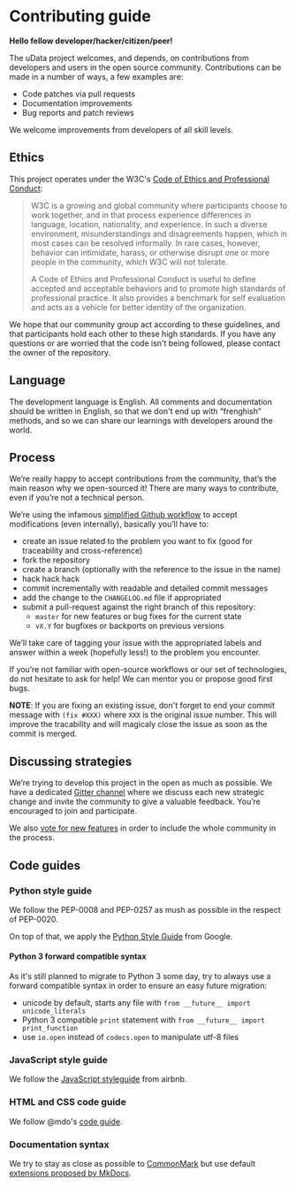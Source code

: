 # Contributing guide

**Hello fellow developer/hacker/citizen/peer!**

The uData project welcomes, and depends, on contributions from developers and users in the open source community. Contributions can be made in a number of ways, a few examples are:

* Code patches via pull requests
* Documentation improvements
* Bug reports and patch reviews

We welcome improvements from developers of all skill levels.

## Ethics

This project operates under the W3C's
[Code of Ethics and Professional Conduct][code-ethics]:

> W3C is a growing and global community where participants choose to work
> together, and in that process experience differences in language, location,
> nationality, and experience. In such a diverse environment, misunderstandings
> and disagreements happen, which in most cases can be resolved informally. In
> rare cases, however, behavior can intimidate, harass, or otherwise disrupt one
> or more people in the community, which W3C will not tolerate.
>
> A Code of Ethics and Professional Conduct is useful to define accepted and
> acceptable behaviors and to promote high standards of professional
> practice. It also provides a benchmark for self evaluation and acts as a
> vehicle for better identity of the organization.

We hope that our community group act according to these guidelines, and that
participants hold each other to these high standards. If you have any questions
or are worried that the code isn't being followed, please contact the owner of the repository.

## Language

The development language is English. All comments and documentation should be written in English, so that we don't end up with “frenghish” methods, and so we can share our learnings with developers around the world.

## Process

We’re really happy to accept contributions from the community, that’s the main reason why we open-sourced it! There are many ways to contribute, even if you’re not a technical person.

We’re using the infamous [simplified Github workflow][simplified-github-workflow] to accept modifications (even internally),
basically you’ll have to:

* create an issue related to the problem you want to fix (good for traceability and cross-reference)
* fork the repository
* create a branch (optionally with the reference to the issue in the name)
* hack hack hack
* commit incrementally with readable and detailed commit messages
* add the change to the `CHANGELOG.md` file if appropriated
* submit a pull-request against the right branch of this repository:
    * `master` for new features or bug fixes for the current state
    * `vX.Y` for bugfixes or backports on previous versions

We’ll take care of tagging your issue with the appropriated labels and answer within a week (hopefully less!) to the problem you encounter.

If you’re not familiar with open-source workflows or our set of technologies, do not hesitate to ask for help! We can mentor you or propose good first bugs.

**NOTE**: If you are fixing an existing issue,
don't forget to end your commit message with `(fix #XXX)`
where `XXX` is the original issue number. This will improve the tracability
and will magicaly close the issue as soon as the commit is merged.

## Discussing strategies

We’re trying to develop this project in the open as much as possible. We have a dedicated [Gitter channel][gitter] where we discuss each new strategic change and invite the community to give a valuable feedback. You’re encouraged to join and participate.

We also [vote for new features](http://udata.readthedocs.io/en/stable/governance/) in order to include the whole community in the process.

## Code guides

### Python style guide

We follow the PEP-0008 and PEP-0257 as mush as possible in the respect of PEP-0020.

On top of that, we apply the [Python Style Guide][py-style-guide] from Google.

#### Python 3 forward compatible syntax

As it's still planned to migrate to Python 3 some day,
try to always use a forward compatible syntax in order
to ensure an easy future migration:

* unicode by default, starts any file with `from __future__ import unicode_literals`
* Python 3 compatible `print` statement with `from __future__ import print_function`
* use `io.open` instead of `codecs.open` to manipulate utf-8 files

### JavaScript style guide

We follow the [JavaScript styleguide][js-styleguide] from airbnb.

### HTML and CSS code guide

We follow @mdo's [code guide][code-guide].

### Documentation syntax

We try to stay as close as possible to [CommonMark][] but use default [extensions proposed by MkDocs][extensions-mkdocs].


[code-ethics]: https://www.w3.org/Consortium/cepc
[simplified-github-workflow]: http://scottchacon.com/2011/08/31/github-flow.html
[PEP-0008]: https://www.python.org/dev/peps/pep-0008/
[PEP-0257]: https://www.python.org/dev/peps/pep-0257/
[PEP-0020]: https://www.python.org/dev/peps/pep-0020/
[py-style-guide]: https://google.github.io/styleguide/pyguide.html
[js-styleguide]: https://github.com/airbnb/javascript
[code-guide]: http://codeguide.co/
[commonmark]: http://commonmark.org/
[extensions-mkdocs]: http://www.mkdocs.org/user-guide/writing-your-docs/
[gitter]: https://gitter.im/opendatateam/udata
